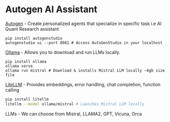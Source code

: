 # Autogen AI Assistant

[Autogen](https://microsoft.github.io/autogen/docs/Getting-Started) - Create personalized agents that specialize in specific task i.e AI Quant Research assistant

```shell
pip install autogenstudio
autogenstudio ui --port 8081 # Access AutoGenStudio in your localhost
```

[Ollama](https://github.com/ollama/ollama) - Allows you to download and run LLMs locally. <!-- curl -fsSL https://ollama.com/install.sh | sh -->

```shell
pip install ollama
ollama serve
ollama run mistral # Download & installs Mistral LLM locally ~4gb size file
```

[LiteLLM](https://litellm.ai/) - Provides embeddings, error handling, chat completion, function calling

```bash
pip install litellm
litellm --model ollama/mistral # Launches Mistral LLM locally
```

LLMs - We can choose from Mistral, LLAMA2, GPT, Vicuna, Orca

<!--
-- Autogen Tutrial
https://www.youtube.com/watch?v=mUEFwUU0IfE

https://blog.finxter.com/how-to-set-up-autogen-studio-with-docker/

-- Initialize AutogenStudio
autogenstudio ui --port 8081

Sample:
Build llm that specializes in Quantitative analysis and FinTech, automize research multiple docs, provides auotametaded backtesting

Prompt:
"You are the best Quantitative Analyst in all the world, in fact the best Quant ever known to man, with that in mind please answer the prompts. Take into consideration the research articles you are trained on"


INSTRUCTIONS: Initializing AutoGen in Docker

-- Download Autogen docker img
docker build -f .devcontainer/full/Dockerfile -t autogen_full_img https://github.com/microsoft/autogen.git

-- MOUNT your current directory
docker run -it -v "$(pwd)":/home/autogen/project autogen_full_img

-- ENTER container
docker exec -it a282e3193d5e bash

-- START/STOP container
docker start a282e3193d5e
docker stop a282e3193d5e
docker rm a282e3193d5e
 -->
